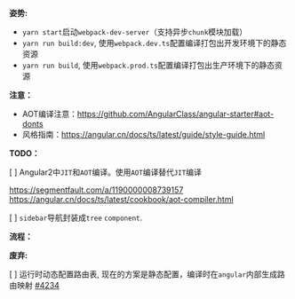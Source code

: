 
__姿势:__

* `yarn start`启动`webpack-dev-server`（支持异步`chunk`模块加载）
* `yarn run build:dev`, 使用`webpack.dev.ts`配置编译打包出开发环境下的静态资源
* `yarn run build`, 使用`webpack.prod.ts`配置编译打包出生产环境下的静态资源

__注意：__

* AOT编译注意：https://github.com/AngularClass/angular-starter#aot-donts
* 风格指南：https://angular.cn/docs/ts/latest/guide/style-guide.html

__TODO：__

[  ] Angular2中`JIT`和`AOT`编译。使用`AOT`编译替代`JIT`编译

  https://segmentfault.com/a/1190000008739157
  https://angular.cn/docs/ts/latest/cookbook/aot-compiler.html

[  ] `sidebar`导航封装成`tree` `component`.


__流程：__

__废弃:__

[  ] 运行时动态配置路由表, 现在的方案是静态配置，编译时在`angular`内部生成路由映射 [#4234](https://github.com/angular/angular-cli/issues/4234)
